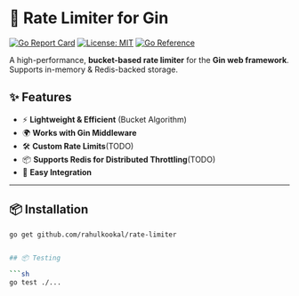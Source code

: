 # 🚀 Rate Limiter for Gin

[![Go Report Card](https://goreportcard.com/badge/github.com/rahulkookal/rate-limiter)](https://goreportcard.com/report/github.com/rahulkookal/rate-limiter)
[![License: MIT](https://img.shields.io/badge/License-MIT-blue.svg)](LICENSE)
[![Go Reference](https://pkg.go.dev/badge/github.com/rahulkookal/rate-limiter.svg)](https://pkg.go.dev/github.com/rahulkookal/rate-limiter)

A high-performance, **bucket-based rate limiter** for the **Gin web framework**. Supports in-memory & Redis-backed storage.

## ✨ Features
- ⚡ **Lightweight & Efficient** (Bucket Algorithm)
- 🌍 **Works with Gin Middleware**
- 🛠️ **Custom Rate Limits**(TODO)
- 📦 **Supports Redis for Distributed Throttling**(TODO)
- 📝 **Easy Integration**

---

## 📦 Installation

```sh
go get github.com/rahulkookal/rate-limiter


## 📦 Testing

```sh
go test ./...
